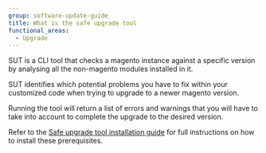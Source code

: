 ```yaml
---
group: software-update-guide
title: What is the safe upgrade tool
functional_areas:
  - Upgrade
---
```


SUT is a CLI tool that checks a magento instance against a specific version by analysing all the non-magento modules installed in it.

SUT identifies which potential problems you have to fix within your customized code when trying to upgrade to a newer magento version.

Running the tool will return a list of errors and warnings that you will have to take into account to complete the upgrade to the desired version.

Refer to the [Safe upgrade tool installation guide]({{page.baseurl}}/guides/v2.4/comp-mgr/sut/sut-welcome-guide.html) for full instructions on how to install these prerequisites.
